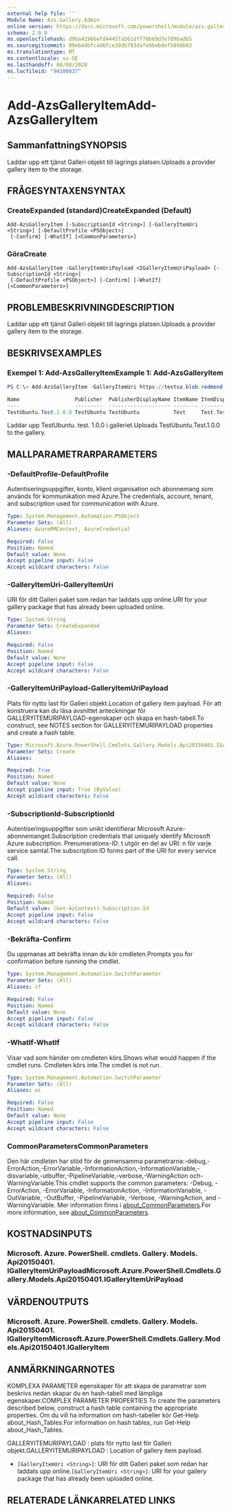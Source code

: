 ```yaml
---
external help file: ''
Module Name: Azs.Gallery.Admin
online version: https://docs.microsoft.com/powershell/module/azs.gallery.admin/add-azsgalleryitem
schema: 2.0.0
ms.openlocfilehash: d9ba42966efd4445fa561dff78b69d7e789badb5
ms.sourcegitcommit: 09eb4dbfcad6fce303b793dafe9bebdef589db03
ms.translationtype: MT
ms.contentlocale: sv-SE
ms.lasthandoff: 08/08/2020
ms.locfileid: "94100037"
---
```

# <span data-ttu-id="1a85a-101">Add-AzsGalleryItem</span><span class="sxs-lookup"><span data-stu-id="1a85a-101">Add-AzsGalleryItem</span></span>

## <span data-ttu-id="1a85a-102">Sammanfattning</span><span class="sxs-lookup"><span data-stu-id="1a85a-102">SYNOPSIS</span></span>
<span data-ttu-id="1a85a-103">Laddar upp ett tjänst Galleri objekt till lagrings platsen.</span><span class="sxs-lookup"><span data-stu-id="1a85a-103">Uploads a provider gallery item to the storage.</span></span>

## <span data-ttu-id="1a85a-104">FRÅGESYNTAXEN</span><span class="sxs-lookup"><span data-stu-id="1a85a-104">SYNTAX</span></span>

### <span data-ttu-id="1a85a-105">CreateExpanded (standard)</span><span class="sxs-lookup"><span data-stu-id="1a85a-105">CreateExpanded (Default)</span></span>
```
Add-AzsGalleryItem [-SubscriptionId <String>] [-GalleryItemUri <String>] [-DefaultProfile <PSObject>]
 [-Confirm] [-WhatIf] [<CommonParameters>]
```

### <span data-ttu-id="1a85a-106">Göra</span><span class="sxs-lookup"><span data-stu-id="1a85a-106">Create</span></span>
```
Add-AzsGalleryItem -GalleryItemUriPayload <IGalleryItemUriPayload> [-SubscriptionId <String>]
 [-DefaultProfile <PSObject>] [-Confirm] [-WhatIf] [<CommonParameters>]
```

## <span data-ttu-id="1a85a-107">PROBLEMBESKRIVNING</span><span class="sxs-lookup"><span data-stu-id="1a85a-107">DESCRIPTION</span></span>
<span data-ttu-id="1a85a-108">Laddar upp ett tjänst Galleri objekt till lagrings platsen.</span><span class="sxs-lookup"><span data-stu-id="1a85a-108">Uploads a provider gallery item to the storage.</span></span>

## <span data-ttu-id="1a85a-109">BESKRIVS</span><span class="sxs-lookup"><span data-stu-id="1a85a-109">EXAMPLES</span></span>

### <span data-ttu-id="1a85a-110">Exempel 1: Add-AzsGalleryItem</span><span class="sxs-lookup"><span data-stu-id="1a85a-110">Example 1: Add-AzsGalleryItem</span></span>
```powershell
PS C:\> Add-AzsGalleryItem -GalleryItemUri https://testsa.blob.redmond.ext-n35r1010.masd.stbtest.microsoft.com/testsc/TestUbuntu.Test.1.0.0.azpkg

Name                  Publisher  PublisherDisplayName ItemName ItemDisplayName       Version Summary
----                  ---------  -------------------- -------- ---------------       ------- -------
TestUbuntu.Test.1.0.0 TestUbuntu TestUbuntu           Test     Test.TestUbuntu.1.0.0 1.0.0   Create a simple VM

```

<span data-ttu-id="1a85a-111">Laddar upp TestUbuntu. test. 1.0.0 i galleriet.</span><span class="sxs-lookup"><span data-stu-id="1a85a-111">Uploads TestUbuntu.Test.1.0.0 to the gallery.</span></span>

## <span data-ttu-id="1a85a-112">MALLPARAMETRAR</span><span class="sxs-lookup"><span data-stu-id="1a85a-112">PARAMETERS</span></span>

### <span data-ttu-id="1a85a-113">-DefaultProfile</span><span class="sxs-lookup"><span data-stu-id="1a85a-113">-DefaultProfile</span></span>
<span data-ttu-id="1a85a-114">Autentiseringsuppgifter, konto, klient organisation och abonnemang som används för kommunikation med Azure.</span><span class="sxs-lookup"><span data-stu-id="1a85a-114">The credentials, account, tenant, and subscription used for communication with Azure.</span></span>

```yaml
Type: System.Management.Automation.PSObject
Parameter Sets: (All)
Aliases: AzureRMContext, AzureCredential

Required: False
Position: Named
Default value: None
Accept pipeline input: False
Accept wildcard characters: False

```

### <span data-ttu-id="1a85a-115">-GalleryItemUri</span><span class="sxs-lookup"><span data-stu-id="1a85a-115">-GalleryItemUri</span></span>
<span data-ttu-id="1a85a-116">URI för ditt Galleri paket som redan har laddats upp online.</span><span class="sxs-lookup"><span data-stu-id="1a85a-116">URI for your gallery package that has already been uploaded online.</span></span>

```yaml
Type: System.String
Parameter Sets: CreateExpanded
Aliases:

Required: False
Position: Named
Default value: None
Accept pipeline input: False
Accept wildcard characters: False

```

### <span data-ttu-id="1a85a-117">-GalleryItemUriPayload</span><span class="sxs-lookup"><span data-stu-id="1a85a-117">-GalleryItemUriPayload</span></span>
<span data-ttu-id="1a85a-118">Plats för nytto last för Galleri objekt.</span><span class="sxs-lookup"><span data-stu-id="1a85a-118">Location of gallery item payload.</span></span>
<span data-ttu-id="1a85a-119">För att konstruera kan du läsa avsnittet anteckningar för GALLERYITEMURIPAYLOAD-egenskaper och skapa en hash-tabell.</span><span class="sxs-lookup"><span data-stu-id="1a85a-119">To construct, see NOTES section for GALLERYITEMURIPAYLOAD properties and create a hash table.</span></span>

```yaml
Type: Microsoft.Azure.PowerShell.Cmdlets.Gallery.Models.Api20150401.IGalleryItemUriPayload
Parameter Sets: Create
Aliases:

Required: True
Position: Named
Default value: None
Accept pipeline input: True (ByValue)
Accept wildcard characters: False

```

### <span data-ttu-id="1a85a-120">-SubscriptionId</span><span class="sxs-lookup"><span data-stu-id="1a85a-120">-SubscriptionId</span></span>
<span data-ttu-id="1a85a-121">Autentiseringsuppgifter som unikt identifierar Microsoft Azure-abonnemanget.</span><span class="sxs-lookup"><span data-stu-id="1a85a-121">Subscription credentials that uniquely identify Microsoft Azure subscription.</span></span>
<span data-ttu-id="1a85a-122">Prenumerations-ID: t utgör en del av URI: n för varje service samtal.</span><span class="sxs-lookup"><span data-stu-id="1a85a-122">The subscription ID forms part of the URI for every service call.</span></span>

```yaml
Type: System.String
Parameter Sets: (All)
Aliases:

Required: False
Position: Named
Default value: (Get-AzContext).Subscription.Id
Accept pipeline input: False
Accept wildcard characters: False

```

### <span data-ttu-id="1a85a-123">-Bekräfta</span><span class="sxs-lookup"><span data-stu-id="1a85a-123">-Confirm</span></span>
<span data-ttu-id="1a85a-124">Du uppmanas att bekräfta innan du kör cmdleten.</span><span class="sxs-lookup"><span data-stu-id="1a85a-124">Prompts you for confirmation before running the cmdlet.</span></span>

```yaml
Type: System.Management.Automation.SwitchParameter
Parameter Sets: (All)
Aliases: cf

Required: False
Position: Named
Default value: None
Accept pipeline input: False
Accept wildcard characters: False

```

### <span data-ttu-id="1a85a-125">-WhatIf</span><span class="sxs-lookup"><span data-stu-id="1a85a-125">-WhatIf</span></span>
<span data-ttu-id="1a85a-126">Visar vad som händer om cmdleten körs.</span><span class="sxs-lookup"><span data-stu-id="1a85a-126">Shows what would happen if the cmdlet runs.</span></span>
<span data-ttu-id="1a85a-127">Cmdleten körs inte.</span><span class="sxs-lookup"><span data-stu-id="1a85a-127">The cmdlet is not run.</span></span>

```yaml
Type: System.Management.Automation.SwitchParameter
Parameter Sets: (All)
Aliases: wi

Required: False
Position: Named
Default value: None
Accept pipeline input: False
Accept wildcard characters: False

```

### <span data-ttu-id="1a85a-128">CommonParameters</span><span class="sxs-lookup"><span data-stu-id="1a85a-128">CommonParameters</span></span>
<span data-ttu-id="1a85a-129">Den här cmdleten har stöd för de gemensamma parametrarna:-debug,-ErrorAction,-ErrorVariable,-InformationAction,-InformationVariable,-disvariable,-utbuffer,-PipelineVariable,-verbose,-WarningAction och-WarningVariable.</span><span class="sxs-lookup"><span data-stu-id="1a85a-129">This cmdlet supports the common parameters: -Debug, -ErrorAction, -ErrorVariable, -InformationAction, -InformationVariable, -OutVariable, -OutBuffer, -PipelineVariable, -Verbose, -WarningAction, and -WarningVariable.</span></span> <span data-ttu-id="1a85a-130">Mer information finns i [about_CommonParameters](http://go.microsoft.com/fwlink/?LinkID=113216).</span><span class="sxs-lookup"><span data-stu-id="1a85a-130">For more information, see [about_CommonParameters](http://go.microsoft.com/fwlink/?LinkID=113216).</span></span>

## <span data-ttu-id="1a85a-131">KOSTNADS</span><span class="sxs-lookup"><span data-stu-id="1a85a-131">INPUTS</span></span>

### <span data-ttu-id="1a85a-132">Microsoft. Azure. PowerShell. cmdlets. Gallery. Models. Api20150401. IGalleryItemUriPayload</span><span class="sxs-lookup"><span data-stu-id="1a85a-132">Microsoft.Azure.PowerShell.Cmdlets.Gallery.Models.Api20150401.IGalleryItemUriPayload</span></span>

## <span data-ttu-id="1a85a-133">VÄRDEN</span><span class="sxs-lookup"><span data-stu-id="1a85a-133">OUTPUTS</span></span>

### <span data-ttu-id="1a85a-134">Microsoft. Azure. PowerShell. cmdlets. Gallery. Models. Api20150401. IGalleryItem</span><span class="sxs-lookup"><span data-stu-id="1a85a-134">Microsoft.Azure.PowerShell.Cmdlets.Gallery.Models.Api20150401.IGalleryItem</span></span>



## <span data-ttu-id="1a85a-135">ANMÄRKNINGAR</span><span class="sxs-lookup"><span data-stu-id="1a85a-135">NOTES</span></span>

<span data-ttu-id="1a85a-136">KOMPLEXA PARAMETER egenskaper för att skapa de parametrar som beskrivs nedan skapar du en hash-tabell med lämpliga egenskaper.</span><span class="sxs-lookup"><span data-stu-id="1a85a-136">COMPLEX PARAMETER PROPERTIES To create the parameters described below, construct a hash table containing the appropriate properties.</span></span> <span data-ttu-id="1a85a-137">Om du vill ha information om hash-tabeller kör Get-Help about_Hash_Tables.</span><span class="sxs-lookup"><span data-stu-id="1a85a-137">For information on hash tables, run Get-Help about_Hash_Tables.</span></span>

<span data-ttu-id="1a85a-138">GALLERYITEMURIPAYLOAD <IGalleryItemUriPayload> : plats för nytto last för Galleri objekt.</span><span class="sxs-lookup"><span data-stu-id="1a85a-138">GALLERYITEMURIPAYLOAD <IGalleryItemUriPayload>: Location of gallery item payload.</span></span>
  - <span data-ttu-id="1a85a-139">`[GalleryItemUri <String>]`: URI för ditt Galleri paket som redan har laddats upp online.</span><span class="sxs-lookup"><span data-stu-id="1a85a-139">`[GalleryItemUri <String>]`: URI for your gallery package that has already been uploaded online.</span></span>

## <span data-ttu-id="1a85a-140">RELATERADE LÄNKAR</span><span class="sxs-lookup"><span data-stu-id="1a85a-140">RELATED LINKS</span></span>

